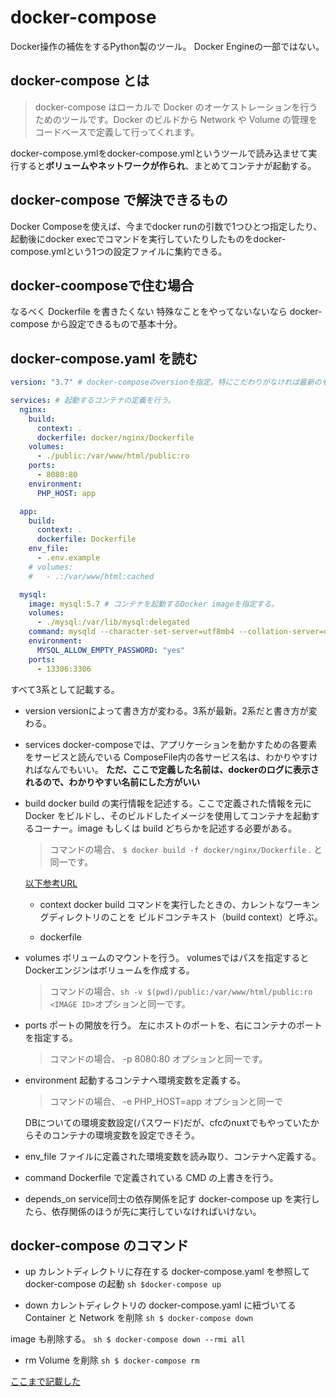 # docker-compose

Docker操作の補佐をするPython製のツール。
Docker Engineの一部ではない。

## docker-compose とは

> docker-compose はローカルで Docker のオーケストレーションを行うためのツールです。Docker のビルドから Network や Volume の管理をコードベースで定義して行ってくれます。

docker-compose.ymlをdocker-compose.ymlというツールで読み込ませて実行すると**ボリュームやネットワークが作られ**、まとめてコンテナが起動する。

## docker-compose で解決できるもの

Docker Composeを使えば、今までdocker runの引数で1つひとつ指定したり、起動後にdocker execでコマンドを実行していたりしたものをdocker-compose.ymlという1つの設定ファイルに集約できる。



## docker-coomposeで住む場合

なるべく Dockerfile を書きたくない
特殊なことをやってないないなら docker-compose から設定できるもので基本十分。

## docker-compose.yaml を読む

```yaml
version: "3.7" # docker-composeのversionを指定。特にこだわりがなければ最新のものを記述する。

services: # 起動するコンテナの定義を行う。
  nginx:
    build:
      context: .
      dockerfile: docker/nginx/Dockerfile
    volumes:
      - ./public:/var/www/html/public:ro
    ports:
      - 8080:80
    environment:
      PHP_HOST: app

  app:
    build:
      context: .
      dockerfile: Dockerfile
    env_file:
      - .env.example
    # volumes:
    #   - .:/var/www/html:cached

  mysql:
    image: mysql:5.7 # コンテナを起動するDocker imageを指定する。
    volumes:
      - ./mysql:/var/lib/mysql:delegated
    command: mysqld --character-set-server=utf8mb4 --collation-server=utf8mb4_general_ci
    environment:
      MYSQL_ALLOW_EMPTY_PASSWORD: "yes"
    ports:
      - 13306:3306
```

すべて3系として記載する。

- version
  versionによって書き方が変わる。3系が最新。2系だと書き方が変わる。

- services
  docker-composeでは、アプリケーションを動かすための各要素をサービスと読んでいる
  ComposeFile内の各サービス名は、わかりやすければなんでもいい。
  **ただ、ここで定義した名前は、dockerのログに表示されるので、わかりやすい名前にした方がいい**

- build
  docker build の実行情報を記述する。ここで定義された情報を元に Docker をビルドし、そのビルドしたイメージを使用してコンテナを起動するコーナー。image もしくは build どちらかを記述する必要がある。

  > コマンドの場合、 `$ docker build -f docker/nginx/Dockerfile` . と同一です。

  [以下参考URL](https://qiita.com/sam8helloworld/items/e7fffa9afc82aea68a7a)
  - context
  docker build コマンドを実行したときの、カレントなワーキングディレクトリのことを ビルドコンテキスト（build context）と呼ぶ。

  - dockerfile

- volumes
  ボリュームのマウントを行う。
  volumesではパスを指定するとDockerエンジンはボリュームを作成する。

  > コマンドの場合、`sh -v $(pwd)/public:/var/www/html/public:ro <IMAGE ID>`オプションと同一です。

- ports
  ポートの開放を行う。
  左にホストのポートを、右にコンテナのポートを指定する。

  > コマンドの場合、 -p 8080:80 オプションと同一です。

- environment
  起動するコンテナへ環境変数を定義する。

  > コマンドの場合、 -e PHP_HOST=app オプションと同一で

  DBについての環境変数設定(パスワード)だが、cfcのnuxtでもやっていたからそのコンテナの環境変数を設定できそう。

- env_file
  ファイルに定義された環境変数を読み取り、コンテナへ定義する。

- command
  Dockerfile で定義されている CMD の上書きを行う。

- depends_on
  service同士の依存関係を記す
  docker-compose up を実行したら、依存関係のほうが先に実行していなければいけない。

## docker-compose のコマンド

- up
  カレントディレクトリに存在する docker-compose.yaml を参照して docker-compose の起動
  `sh $docker-compose up`

- down
  カレントディレクトリの docker-compose.yaml に紐づいてる Container と Network を削除
  `sh $ docker-compose down`

image も削除する。
`sh $ docker-compose down --rmi all`

- rm
  Volume を削除
  `sh $ docker-compose rm`

[ここまで記載した](https://y-ohgi.com/introduction-docker/3_production/docker-compose/)
